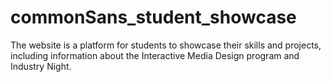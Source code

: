 # commonSans_student_showcase
The website is a platform for students to showcase their skills and projects, including information about the Interactive Media Design program and Industry Night.
